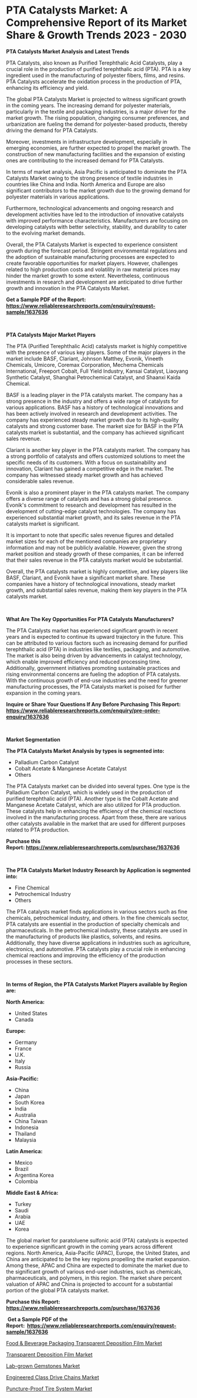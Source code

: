 <p><h1>PTA Catalysts Market: A Comprehensive Report of its Market Share & Growth Trends 2023 - 2030</h1></p><p><strong>PTA Catalysts Market Analysis and Latest Trends</strong></p>
<p><p>PTA Catalysts, also known as Purified Terephthalic Acid Catalysts, play a crucial role in the production of purified terephthalic acid (PTA). PTA is a key ingredient used in the manufacturing of polyester fibers, films, and resins. PTA Catalysts accelerate the oxidation process in the production of PTA, enhancing its efficiency and yield.</p><p>The global PTA Catalysts Market is projected to witness significant growth in the coming years. The increasing demand for polyester materials, particularly in the textile and packaging industries, is a major driver for the market growth. The rising population, changing consumer preferences, and urbanization are fueling the demand for polyester-based products, thereby driving the demand for PTA Catalysts.</p><p>Moreover, investments in infrastructure development, especially in emerging economies, are further expected to propel the market growth. The construction of new manufacturing facilities and the expansion of existing ones are contributing to the increased demand for PTA Catalysts.</p><p>In terms of market analysis, Asia Pacific is anticipated to dominate the PTA Catalysts Market owing to the strong presence of textile industries in countries like China and India. North America and Europe are also significant contributors to the market growth due to the growing demand for polyester materials in various applications.</p><p>Furthermore, technological advancements and ongoing research and development activities have led to the introduction of innovative catalysts with improved performance characteristics. Manufacturers are focusing on developing catalysts with better selectivity, stability, and durability to cater to the evolving market demands.</p><p>Overall, the PTA Catalysts Market is expected to experience consistent growth during the forecast period. Stringent environmental regulations and the adoption of sustainable manufacturing processes are expected to create favorable opportunities for market players. However, challenges related to high production costs and volatility in raw material prices may hinder the market growth to some extent. Nevertheless, continuous investments in research and development are anticipated to drive further growth and innovation in the PTA Catalysts Market.</p></p>
<p><strong>Get a Sample PDF of the Report:&nbsp; <a href="https://www.reliableresearchreports.com/enquiry/request-sample/1637636">https://www.reliableresearchreports.com/enquiry/request-sample/1637636</a></strong></p>
<p>&nbsp;</p>
<p><strong>PTA Catalysts Major Market Players</strong></p>
<p><p>The PTA (Purified Terephthalic Acid) catalysts market is highly competitive with the presence of various key players. Some of the major players in the market include BASF, Clariant, Johnson Matthey, Evonik, Vineeth Chemicals, Umicore, Coremax Corporation, Mechema Chemicals International, Freeport Cobalt, Full Yield Industry, Kansai Catalyst, Liaoyang Synthetic Catalyst, Shanghai Petrochemical Catalyst, and Shaanxi Kaida Chemical.</p><p>BASF is a leading player in the PTA catalysts market. The company has a strong presence in the industry and offers a wide range of catalysts for various applications. BASF has a history of technological innovations and has been actively involved in research and development activities. The company has experienced steady market growth due to its high-quality catalysts and strong customer base. The market size for BASF in the PTA catalysts market is substantial, and the company has achieved significant sales revenue.</p><p>Clariant is another key player in the PTA catalysts market. The company has a strong portfolio of catalysts and offers customized solutions to meet the specific needs of its customers. With a focus on sustainability and innovation, Clariant has gained a competitive edge in the market. The company has witnessed steady market growth and has achieved considerable sales revenue.</p><p>Evonik is also a prominent player in the PTA catalysts market. The company offers a diverse range of catalysts and has a strong global presence. Evonik's commitment to research and development has resulted in the development of cutting-edge catalyst technologies. The company has experienced substantial market growth, and its sales revenue in the PTA catalysts market is significant.</p><p>It is important to note that specific sales revenue figures and detailed market sizes for each of the mentioned companies are proprietary information and may not be publicly available. However, given the strong market position and steady growth of these companies, it can be inferred that their sales revenue in the PTA catalysts market would be substantial.</p><p>Overall, the PTA catalysts market is highly competitive, and key players like BASF, Clariant, and Evonik have a significant market share. These companies have a history of technological innovations, steady market growth, and substantial sales revenue, making them key players in the PTA catalysts market.</p></p>
<p>&nbsp;</p>
<p><strong>What Are The Key Opportunities For PTA Catalysts Manufacturers?</strong></p>
<p><p>The PTA Catalysts market has experienced significant growth in recent years and is expected to continue its upward trajectory in the future. This can be attributed to various factors such as increasing demand for purified terephthalic acid (PTA) in industries like textiles, packaging, and automotive. The market is also being driven by advancements in catalyst technology, which enable improved efficiency and reduced processing time. Additionally, government initiatives promoting sustainable practices and rising environmental concerns are fueling the adoption of PTA catalysts. With the continuous growth of end-use industries and the need for greener manufacturing processes, the PTA Catalysts market is poised for further expansion in the coming years.</p></p>
<p><strong>Inquire or Share Your Questions If Any Before Purchasing This Report: <a href="https://www.reliableresearchreports.com/enquiry/pre-order-enquiry/1637636">https://www.reliableresearchreports.com/enquiry/pre-order-enquiry/1637636</a></strong></p>
<p>&nbsp;</p>
<p><strong>Market Segmentation</strong></p>
<p><strong>The PTA Catalysts Market Analysis by types is segmented into:</strong></p>
<p><ul><li>Palladium Carbon Catalyst</li><li>Cobalt Acetate & Manganese Acetate Catalyst</li><li>Others</li></ul></p>
<p><p>The PTA Catalysts market can be divided into several types. One type is the Palladium Carbon Catalyst, which is widely used in the production of purified terephthalic acid (PTA). Another type is the Cobalt Acetate and Manganese Acetate Catalyst, which are also utilized for PTA production. These catalysts help in enhancing the efficiency of the chemical reactions involved in the manufacturing process. Apart from these, there are various other catalysts available in the market that are used for different purposes related to PTA production.</p></p>
<p><strong>Purchase this Report:&nbsp;<a href="https://www.reliableresearchreports.com/purchase/1637636">https://www.reliableresearchreports.com/purchase/1637636</a></strong></p>
<p>&nbsp;</p>
<p><strong>The PTA Catalysts Market Industry Research by Application is segmented into:</strong></p>
<p><ul><li>Fine Chemical</li><li>Petrochemical Industry</li><li>Others</li></ul></p>
<p><p>The PTA catalysts market finds applications in various sectors such as fine chemicals, petrochemical industry, and others. In the fine chemicals sector, PTA catalysts are essential in the production of specialty chemicals and pharmaceuticals. In the petrochemical industry, these catalysts are used in the manufacturing of products like plastics, solvents, and resins. Additionally, they have diverse applications in industries such as agriculture, electronics, and automotive. PTA catalysts play a crucial role in enhancing chemical reactions and improving the efficiency of the production processes in these sectors.</p></p>
<p>&nbsp;</p>
<p><strong>In terms of Region, the PTA Catalysts Market Players available by Region are:</strong></p>
<p>
    <p> <strong> North America: </strong>
        <ul>
            <li>United States</li>
            <li>Canada</li>
        </ul>
        </p> 
    <p> <strong> Europe: </strong>
        <ul>
            <li>Germany</li>
            <li>France</li>
            <li>U.K.</li>
            <li>Italy</li>
            <li>Russia</li>
        </ul>
        </p> 
    <p> <strong> Asia-Pacific: </strong>
        <ul>
            <li>China</li>
            <li>Japan</li>
            <li>South Korea</li>
            <li>India</li>
            <li>Australia</li>
            <li>China Taiwan</li>
            <li>Indonesia</li>
            <li>Thailand</li>
            <li>Malaysia</li>
        </ul>
        </p> 
    <p> <strong> Latin America: </strong>
        <ul>
            <li>Mexico</li>
            <li>Brazil</li>
            <li>Argentina Korea</li>
            <li>Colombia</li>
        </ul>
        </p> 
    <p> <strong> Middle East & Africa: </strong>
        <ul>
            <li>Turkey</li>
            <li>Saudi</li>
            <li>Arabia</li>
            <li>UAE</li>
            <li>Korea</li>
        </ul>
    </p>
    </p>
<p><p>The global market for paratoluene sulfonic acid (PTA) catalysts is expected to experience significant growth in the coming years across different regions. North America, Asia-Pacific (APAC), Europe, the United States, and China are anticipated to be the key regions propelling the market expansion. Among these, APAC and China are expected to dominate the market due to the significant growth of various end-user industries, such as chemicals, pharmaceuticals, and polymers, in this region. The market share percent valuation of APAC and China is projected to account for a substantial portion of the global PTA catalysts market.</p></p>
<p><strong>Purchase this Report: <a href="https://www.reliableresearchreports.com/purchase/1637636">https://www.reliableresearchreports.com/purchase/1637636</a></strong></p>
<p>&nbsp;<strong>Get a Sample PDF of the Report:&nbsp;&nbsp;<a href="https://www.reliableresearchreports.com/enquiry/request-sample/1637636">https://www.reliableresearchreports.com/enquiry/request-sample/1637636</a></strong></p>
<p><strong></strong></p>
<p><p><a href="https://github.com/Chiragrp23/Market-Research-Report-List-2/blob/main/food-beverage-packaging-transparent-deposition-film-market.md">Food & Beverage Packaging Transparent Deposition Film Market</a></p><p><a href="https://github.com/Chiragrp22/Market-Research-Report-List-2/blob/main/transparent-deposition-film-market.md">Transparent Deposition Film Market</a></p><p><a href="https://github.com/ChiragRP21/Market-Research-Report-List-2/blob/main/lab-grown-gemstones-market.md">Lab-grown Gemstones Market</a></p><p><a href="https://github.com/BryceTownsendr/Market-Research-Report-List-2/blob/main/engineered-class-drive-chains-market.md">Engineered Class Drive Chains Market</a></p><p><a href="https://github.com/ChiragRp1/Market-Research-Report-List-2/blob/main/puncture-proof-tire-system-market.md">Puncture-Proof Tire System Market</a></p></p>